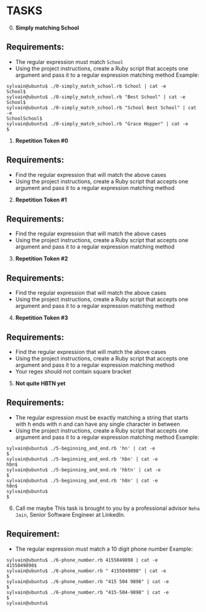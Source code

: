# TASKS

0. **Simply matching School**
## Requirements:

- The regular expression must match `School`
- Using the project instructions, create a Ruby script that accepts one argument and pass it to a regular expression matching method
Example:
```
sylvain@ubuntu$ ./0-simply_match_school.rb School | cat -e
School$
sylvain@ubuntu$ ./0-simply_match_school.rb "Best School" | cat -e
School$
sylvain@ubuntu$ ./0-simply_match_school.rb "School Best School" | cat -e
SchoolSchool$
sylvain@ubuntu$ ./0-simply_match_school.rb "Grace Hopper" | cat -e
$
```

1.  **Repetition Token #0**
## Requirements:

- Find the regular expression that will match the above cases
- Using the project instructions, create a Ruby script that accepts one argument and pass it to a regular expression matching method

2. **Repetition Token #1**
## Requirements:
- Find the regular expression that will match the above cases
- Using the project instructions, create a Ruby script that accepts one argument and pass it to a regular expression matching method

3. **Repetition Token #2**
## Requirements:

- Find the regular expression that will match the above cases
- Using the project instructions, create a Ruby script that accepts one argument and pass it to a regular expression matching method

4. **Repetition Token #3**
## Requirements:

- Find the regular expression that will match the above cases
- Using the project instructions, create a Ruby script that accepts one argument and pass it to a regular expression matching method
- Your regex should not contain square bracket

5. **Not quite HBTN yet**
## Requirements:

- The regular expression must be exactly matching a string that starts with h ends with n and can have any single character in between
- Using the project instructions, create a Ruby script that accepts one argument and pass it to a regular expression matching method
Example:

```
sylvain@ubuntu$ ./5-beginning_and_end.rb 'hn' | cat -e
$
sylvain@ubuntu$ ./5-beginning_and_end.rb 'hbn' | cat -e
hbn$
sylvain@ubuntu$ ./5-beginning_and_end.rb 'hbtn' | cat -e
$
sylvain@ubuntu$ ./5-beginning_and_end.rb 'h8n' | cat -e
h8n$
sylvain@ubuntu$
$
```

6. Call me maybe
This task is brought to you by a professional advisor `Neha Jain`, Senior Software Engineer at LinkedIn.

## Requirement:

- The regular expression must match a 10 digit phone number
Example:
```
sylvain@ubuntu$ ./6-phone_number.rb 4155049898 | cat -e
4155049898$
sylvain@ubuntu$ ./6-phone_number.rb " 4155049898" | cat -e
$
sylvain@ubuntu$ ./6-phone_number.rb "415 504 9898" | cat -e
$
sylvain@ubuntu$ ./6-phone_number.rb "415-504-9898" | cat -e
$
sylvain@ubuntu$
```
